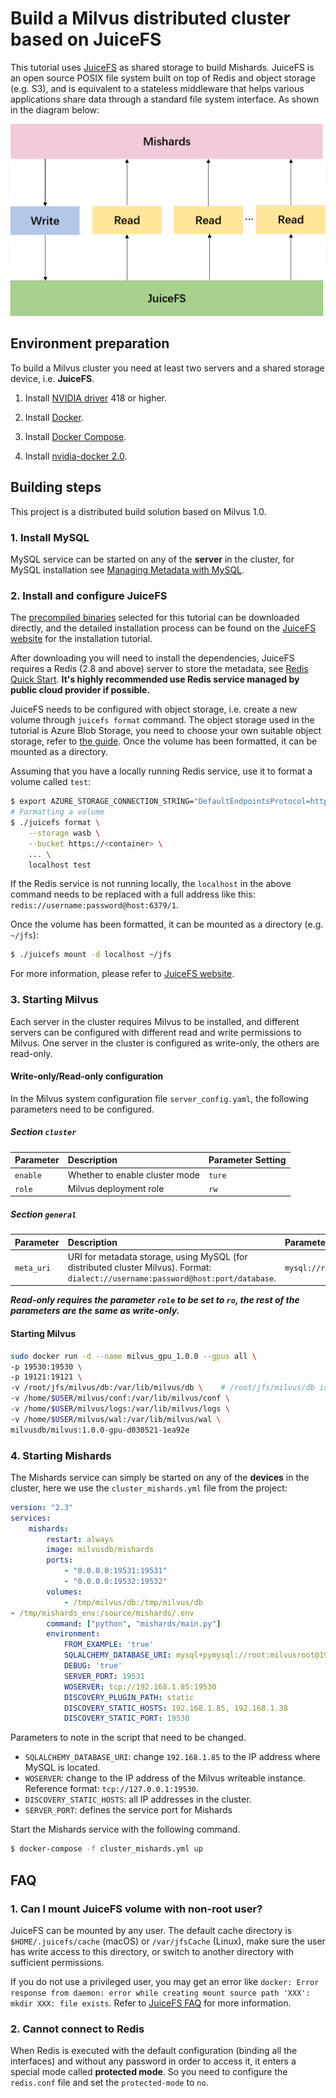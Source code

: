# Build a Milvus distributed cluster based on JuiceFS

This tutorial uses [JuiceFS](https://github.com/juicedata/juicefs) as shared storage to build Mishards. JuiceFS is an open source POSIX file system built on top of Redis and object storage (e.g. S3), and is equivalent to a stateless middleware that helps various applications share data through a standard file system interface. As shown in the diagram below:

<img src="2.png" alt="2" style="zoom:60%;" />

## Environment preparation

To build a Milvus cluster you need at least two servers and a shared storage device, i.e. **JuiceFS**.

1. Install [NVIDIA driver](https://www.nvidia.com/Download/index.aspx) 418 or higher.

2. Install [Docker](https://docs.docker.com/install/linux/docker-ce/ubuntu/).

2. Install [Docker Compose](https://docs.docker.com/compose/install/).

3. Install [nvidia-docker 2.0](https://github.com/nvidia/nvidia-docker/wiki/Installation-(version-2.0)).

## Building steps

This project is a distributed build solution based on Milvus 1.0.

### 1. Install MySQL

MySQL service can be started on any of the **server** in the cluster, for MySQL installation see [Managing Metadata with MySQL](https://milvus.io/docs/v1.0.0/data_manage.md).

### 2. Install and configure JuiceFS

The [precompiled binaries](https://github.com/juicedata/juicefs/releases) selected for this tutorial can be downloaded directly, and the detailed installation process can be found on the [JuiceFS website](https://github.com/juicedata/juicefs) for the installation tutorial.

After downloading you will need to install the dependencies, JuiceFS requires a Redis (2.8 and above) server to store the metadata, see [Redis Quick Start](https://redis.io/topics/quickstart). **It's highly recommended use Redis service managed by public cloud provider if possible.**

JuiceFS needs to be configured with object storage, i.e. create a new volume through `juicefs format` command. The object storage used in the tutorial is Azure Blob Storage, you need to choose your own suitable object storage, refer to [the guide](https://github.com/juicedata/juicefs/blob/main/docs/en/how_to_setup_object_storage.md). Once the volume has been formatted, it can be mounted as a directory.

Assuming that you have a locally running Redis service, use it to format a volume called `test`:

```sh
$ export AZURE_STORAGE_CONNECTION_STRING="DefaultEndpointsProtocol=https;AccountName=XXX;AccountKey=XXX;EndpointSuffix=core.windows.net"
# Formatting a volume
$ ./juicefs format \
    --storage wasb \
    --bucket https://<container> \
    ... \
    localhost test
```

If the Redis service is not running locally, the `localhost` in the above command needs to be replaced with a full address like this: `redis://username:password@host:6379/1`.

Once the volume has been formatted, it can be mounted as a directory (e.g. `~/jfs`):

```sh
$ ./juicefs mount -d localhost ~/jfs
```

For more information, please refer to [JuiceFS website](https://github.com/juicedata/juicefs).

### 3. Starting Milvus

Each server in the cluster requires Milvus to be installed, and different servers can be configured with different read and write permissions to Milvus. One server in the cluster is configured as write-only, the others are read-only.

#### Write-only/Read-only configuration

In the Milvus system configuration file `server_config.yaml`, the following parameters need to be configured.

##### Section `cluster`

| Parameter     | Description                    | Parameter Setting |
| :------------ | :----------------------------- | :---------------- |
| `enable`      | Whether to enable cluster mode | `ture`            |
| `role`        | Milvus deployment role         | `rw`              |

##### Section `general`

| Parameter     | Description                                                                                                                        | Parameter Setting                          |
| :------------ | :-----------------------------------------------------------                                                                       | :---------------------------------------   |
| `meta_uri`    | URI for metadata storage, using  MySQL (for distributed cluster Milvus). Format: `dialect://username:password@host:port/database`. | `mysql://root:milvusroot@host:3306/milvus` |

***Read-only requires the parameter `role` to be set to `ro`, the rest of the parameters are the same as write-only.***

#### Starting Milvus

```sh
sudo docker run -d --name milvus_gpu_1.0.0 --gpus all \
-p 19530:19530 \
-p 19121:19121 \
-v /root/jfs/milvus/db:/var/lib/milvus/db \    # /root/jfs/milvus/db is the path to JuiceFS
-v /home/$USER/milvus/conf:/var/lib/milvus/conf \
-v /home/$USER/milvus/logs:/var/lib/milvus/logs \
-v /home/$USER/milvus/wal:/var/lib/milvus/wal \
milvusdb/milvus:1.0.0-gpu-d030521-1ea92e
```

### 4. Starting Mishards

The Mishards service can simply be started on any of the **devices** in the cluster, here we use the `cluster_mishards.yml` file from the project:

```yaml
version: "2.3"
services:
    mishards:
        restart: always
        image: milvusdb/mishards
        ports:
            - "0.0.0.0:19531:19531"
            - "0.0.0.0:19532:19532"
        volumes:
            - /tmp/milvus/db:/tmp/milvus/db
- /tmp/mishards_env:/source/mishards/.env
        command: ["python", "mishards/main.py"]
        environment:
            FROM_EXAMPLE: 'true'
            SQLALCHEMY_DATABASE_URI: mysql+pymysql://root:milvusroot@192.168.1.85:3306/milvus?charset=utf8mb4
            DEBUG: 'true'
            SERVER_PORT: 19531
            WOSERVER: tcp://192.168.1.85:19530
            DISCOVERY_PLUGIN_PATH: static
            DISCOVERY_STATIC_HOSTS: 192.168.1.85, 192.168.1.38
            DISCOVERY_STATIC_PORT: 19530
```

Parameters to note in the script that need to be changed.

- `SQLALCHEMY_DATABASE_URI`: change `192.168.1.85` to the IP address where MySQL is located.
- `WOSERVER`: change to the IP address of the Milvus writeable instance. Reference format: `tcp://127.0.0.1:19530`.
- `DISCOVERY_STATIC_HOSTS`: all IP addresses in the cluster.
- `SERVER_PORT`: defines the service port for Mishards

Start the Mishards service with the following command.

```sh
$ docker-compose -f cluster_mishards.yml up
```

## **FAQ**

### 1. Can I mount JuiceFS volume with non-root user?

JuiceFS can be mounted by any user. The default cache directory is `$HOME/.juicefs/cache` (macOS) or `/var/jfsCache` (Linux), make sure the user has write access to this directory, or switch to another directory with sufficient permissions.

If you do not use a privileged user, you may get an error like `docker: Error response from daemon: error while creating mount source path 'XXX': mkdir XXX: file exists`. Refer to [JuiceFS FAQ](https://github.com/juicedata/juicefs/blob/main/docs/en/faq.md#docker-error-response-from-daemon-error-while-creating-mount-source-path-xxx-mkdir-xxx-file-exists) for more information.

### 2. Cannot connect to Redis

When Redis is executed with the default configuration (binding all the interfaces) and without any password in order to access it, it enters a special mode called **protected mode**. So you need to configure the `redis.conf` file and set the `protected-mode` to `no`.
